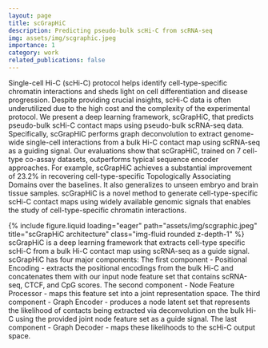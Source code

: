 ```yaml
---
layout: page
title: scGrapHiC
description: Predicting pseudo-bulk scHi-C from scRNA-seq
img: assets/img/scgraphic.jpeg
importance: 1
category: work
related_publications: false
---
```


Single-cell Hi-C (scHi-C) protocol helps identify cell-type-specific chromatin interactions and sheds light on cell differentiation and disease progression. Despite providing crucial insights, scHi-C data is often underutilized due to the high cost and the complexity of the experimental protocol. We present a deep learning framework, scGrapHiC, that predicts pseudo-bulk scHi-C contact maps using pseudo-bulk scRNA-seq data. Specifically, scGrapHiC performs graph deconvolution to extract genome-wide single-cell interactions from a bulk Hi-C contact map using scRNA-seq as a guiding signal. Our evaluations show that scGrapHiC, trained on 7 cell-type co-assay datasets, outperforms typical sequence encoder approaches. For example, scGrapHiC achieves a substantial improvement of $23.2\%$ in recovering cell-type-specific Topologically Associating Domains over the baselines. It also generalizes to unseen embryo and brain tissue samples. scGrapHiC is a novel method to generate cell-type-specific scHi-C contact maps using widely available genomic signals that enables the study of cell-type-specific chromatin interactions.

<div class="row">
    <div class="col-sm mt-3 mt-md-0">
        {% include figure.liquid loading="eager" path="assets/img/scgraphic.jpeg" title="scGrapHiC architecture" class="img-fluid rounded z-depth-1" %}
    </div>
</div>
<div class="caption">
    scGrapHiC is a deep learning framework that extracts cell-type specific scHi-C from a bulk Hi-C contact map using scRNA-seq as a guide signal. scGrapHiC has four major components: The first component - Positional Encoding - extracts the positional encodings from the bulk Hi-C and concatenates them with our input node feature set that contains scRNA-seq, CTCF, and CpG scores. The second component - Node Feature Processor - maps this feature set into a joint representation space. The third component - Graph Encoder - produces a node latent set that represents the likelihood of contacts being extracted via deconvolution on the bulk Hi-C using the provided joint node feature set as a guide signal. The last component - Graph Decoder - maps these likelihoods to the scHi-C output space.
</div>
